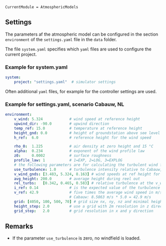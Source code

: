 ```@meta
CurrentModule = AtmosphericModels
```

## Settings
The parameters af the atmospheric model can be configured in the section `environment` of the `settings.yaml` file in the `data` folder.

The file `system.yaml` specifies which `yaml` files are used to configure
the current project.

### Example for system.yaml
```yaml
system:
    project: "settings.yaml"  # simulator settings
```
Often additional `yaml` files, for example for the controller settings are used.

### Example for settings.yaml, scenario Cabauw, NL
```yaml
environment:
    v_wind: 5.324            # wind speed at reference height          [m/s]
    upwind_dir: -90.0        # upwind direction                        [deg]
    temp_ref: 15.0           # temperature at reference height         [°C]
    height_gnd: 0.0          # height of groundstation above see level [m]
    h_ref:  6.0              # reference height for the wind speed     [m]

    rho_0:  1.225            # air density at zero height and 15 °C    [kg/m³]
    alpha:  0.234            # exponent of the wind profile law
    z0:     0.0002           # surface roughness                       [m]
    profile_law: 1           # 1=EXP, 2=LOG, 3=EXPLOG
    # the following parameters are for calculating the turbulent wind field using the Mann model
    use_turbulence: 1.0      # turbulence intensity relative to Cabauw, NL
    v_wind_gnds: [3.483, 5.324, 8.163] # wind speeds at ref height for calculating the turbulent wind field [m/s]
    avg_height: 200.0        # average height during reel out          [m]
    rel_turbs:   [0.342, 0.465, 0.583] # relative turbulence at the v_wind_gnds
    i_ref: 0.14              # is the expected value of the turbulence intensity at 15 m/s.
    v_ref: 42.9              # five times the average wind speed in m/s at hub height over the full year    [m/s]
                             # Cabauw: 8.5863 m/s * 5.0 = 42.9 m/s
    grid: [4050, 100, 500, 70] # grid size nx, ny, nz and minimal height z_min                              [m]
    height_step: 2.0         # use a grid with 2m resolution in z direction                                 [m]
    grid_step:   2.0         # grid resolution in x and y direction    [m]
```

## Remarks
- If the parameter `use_turbulence` is zero, no windfield is loaded.
